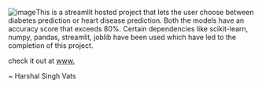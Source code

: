 ![image](https://github.com/user-attachments/assets/5cd66a4c-7552-450e-98fa-63525e9e88c9)This is a streamlit hosted project that lets the user choose between diabetes prediction or heart disease prediction.
Both the models have an accuracy score that exceeds 80%.
Certain dependencies like scikit-learn, numpy, pandas, streamlit, joblib have been used which have led to the completion of this project.

check it out at [www.](https://hsv-disease.streamlit.app)


~ Harshal Singh Vats
